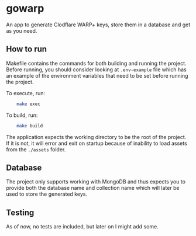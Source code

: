# gowarp

An app to generate Clodflare WARP+ keys, store them in a database and
get as you need.

## How to run

Makefile contains the commands for both building and running the project.
Before running, you should consider looking at `.env-example` file which
has an example of the environment variables that need to be set before
running the project.

To execute, run:

```bash
    make exec
```

To build, run:

```bash
    make build
```

The application expects the working directory to be the root of the project.
If it is not, it will error and exit on startup because of inability to load
assets from the `./assets` folder.

## Database

The project only supports working with MongoDB and thus expects you
to provide both the database name and collection name which will later
be used to store the generated keys.

## Testing

As of now, no tests are included, but later on I might add some.
